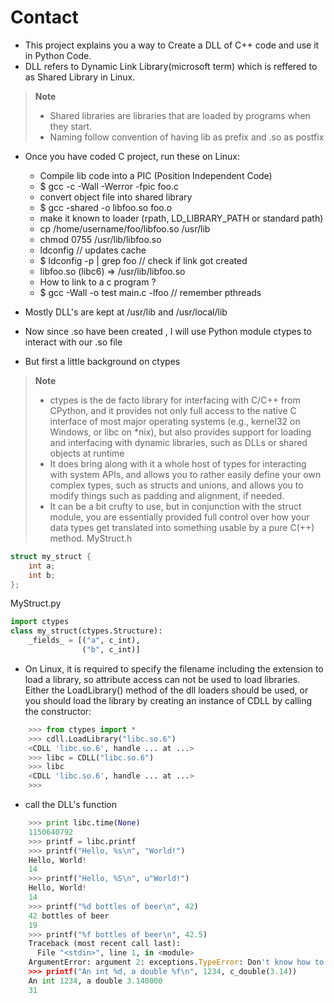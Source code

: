 # Contact
- This project explains you a way to Create a DLL of C++ code and use it in Python Code. 
- DLL refers to Dynamic Link Library(microsoft term) which is reffered to as Shared Library in Linux.
> **Note**
> - Shared libraries are libraries that are loaded by programs when they start.
> - Naming follow convention of having lib as prefix and .so as postfix
- Once you have coded C project, run these on Linux:
	- Compile lib code into a PIC (Position Independent Code)
	- $ gcc -c -Wall -Werror -fpic foo.c
	- convert object file into shared library
	- $ gcc -shared -o libfoo.so foo.o
	- make it known to loader (rpath, LD_LIBRARY_PATH or standard path)
	- cp /home/username/foo/libfoo.so /usr/lib
	- chmod 0755 /usr/lib/libfoo.so
	- ldconfig                    // updates cache
	- $ ldconfig -p | grep foo    // check if link got created
	- libfoo.so (libc6) => /usr/lib/libfoo.so
	- How to link to a c program ?
	- $ gcc -Wall -o test main.c -lfoo    // remember pthreads

- Mostly DLL's are kept at /usr/lib and /usr/local/lib 
- Now since .so have been created , I will use Python module ctypes to interact with our .so file
- But first a little background on ctypes
> **Note**
> - ctypes is the de facto library for interfacing with C/C++ from CPython, and it provides not only full access to the native C interface of most major operating systems (e.g., kernel32 on Windows, or libc on *nix), but also provides support for loading and interfacing with dynamic libraries, such as DLLs or shared objects at runtime
> - It does bring along with it a whole host of types for interacting with system APIs, and allows you to rather easily define your own complex types, such as structs and unions, and allows you to modify things such as padding and alignment, if needed.
> - It can be a bit crufty to use, but in conjunction with the struct module, you are essentially provided full control over how your data types get translated into something usable by a pure C(++) method.
MyStruct.h
```c
struct my_struct {
    int a;
    int b;
};
```
MyStruct.py
```python
import ctypes
class my_struct(ctypes.Structure):
    _fields_ = [("a", c_int),
                ("b", c_int)]
```
- On Linux, it is required to specify the filename including the extension to load a library, so attribute access can not be used to load libraries. Either the LoadLibrary() method of the dll loaders should be used, or you should load the library by creating an instance of CDLL by calling the constructor:
```python
	>>> from ctypes import *
	>>> cdll.LoadLibrary("libc.so.6")  
	<CDLL 'libc.so.6', handle ... at ...>
	>>> libc = CDLL("libc.so.6")       
	>>> libc                           
	<CDLL 'libc.so.6', handle ... at ...>
	>>>
```
- call the DLL's function
```python
	>>> print libc.time(None)  
	1150640792
	>>> printf = libc.printf
	>>> printf("Hello, %s\n", "World!")
	Hello, World!
	14
	>>> printf("Hello, %S\n", u"World!")
	Hello, World!
	14
	>>> printf("%d bottles of beer\n", 42)
	42 bottles of beer
	19
	>>> printf("%f bottles of beer\n", 42.5)
	Traceback (most recent call last):
  	  File "<stdin>", line 1, in <module>
	ArgumentError: argument 2: exceptions.TypeError: Don't know how to convert parameter 2
	>>> printf("An int %d, a double %f\n", 1234, c_double(3.14))
	An int 1234, a double 3.140000
	31
```

